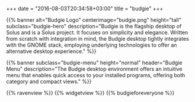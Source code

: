 +++
date = "2016-08-03T20:34:58+03:00"
title = "budgie"
+++

{{% banner
	alt="Budgie Logo"
	centerimage="budgie.png"
	height="tall"
	subclass="budgie-hero"
	description="Budgie is the flagship desktop of Solus and is a Solus project. It focuses on simplicity and elegance. Written from scratch with integration in mind, the Budgie desktop tightly integrates with the GNOME stack, employing underlying technologies to offer an alternative desktop experience."
%}}

{{% banner
	subclass="budgie-menu"
	height="normal"
	header="Budgie Menu"
	description="The Budgie desktop environment offers an intuitive menu that enables quick access to your installed programs, offering both category and compact views."
%}}

{{% ravenview %}}
{{% widgetview %}}
{{% budgieforeveryone %}}
